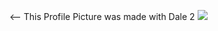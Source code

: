 <-- This Profile Picture was made with Dale 2
![](https://github.com/maxruffo/maxruffo/blob/main/giphy%20(1).gif)
